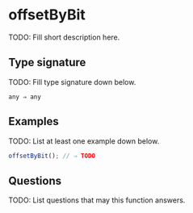 # offsetByBit

TODO: Fill short description here.

## Type signature

TODO: Fill type signature down below.

```
any ⇒ any
```

## Examples

TODO: List at least one example down below.

```javascript
offsetByBit(); // ⇒ TODO
```

## Questions

TODO: List questions that may this function answers.
